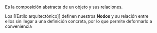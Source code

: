 Es la composición abstracta de un objeto y sus relaciones.

Los [[Estilo arquitectónico]] definen nuestros **Nodos** y su relación entre ellos sin llegar a una definición concreta, por lo que permite deformarlo a conveniencia